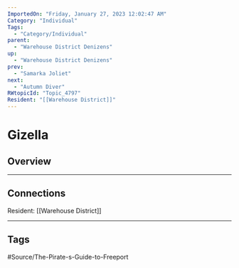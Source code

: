 ```yaml
---
ImportedOn: "Friday, January 27, 2023 12:02:47 AM"
Category: "Individual"
Tags:
  - "Category/Individual"
parent:
  - "Warehouse District Denizens"
up:
  - "Warehouse District Denizens"
prev:
  - "Samarka Joliet"
next:
  - "Autumn Diver"
RWtopicId: "Topic_4797"
Resident: "[[Warehouse District]]"
---
```

# Gizella
## Overview
---
## Connections
Resident: [[Warehouse District]]


---
## Tags
#Source/The-Pirate-s-Guide-to-Freeport

